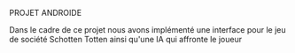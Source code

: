 PROJET ANDROIDE


Dans le cadre de ce projet nous avons implémenté une interface pour le jeu de société Schotten Totten ainsi qu'une IA qui affronte le joueur
